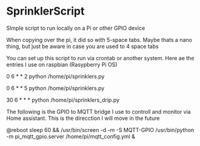 # SprinklerScript
SImple script to run locally on a Pi or other GPIO device


When copying over the pi, it did so with 5-space tabs. Maybe thats a nano thing, but just be aware in case you are used to 4 space tabs

You can set up this script to run via crontab or another system. Here ae the entries I use on raspbian (Rasypberry Pi OS)

0 6 * * 2 python /home/pi/sprinklers.py

0 6 * * 5 python /home/pi/sprinklers.py

30 6 * * * python /home/pi/sprinklers_drip.py


The following is the GPIO to MQTT bridge I use to controll and monitor via Home assistant. This is the direcction I will move in the future

@reboot sleep 60 && /usr/bin/screen -d -m -S MQTT-GPIO /usr/bin/python -m pi_mqtt_gpio.server /home/pi/mqtt_config.yml &
